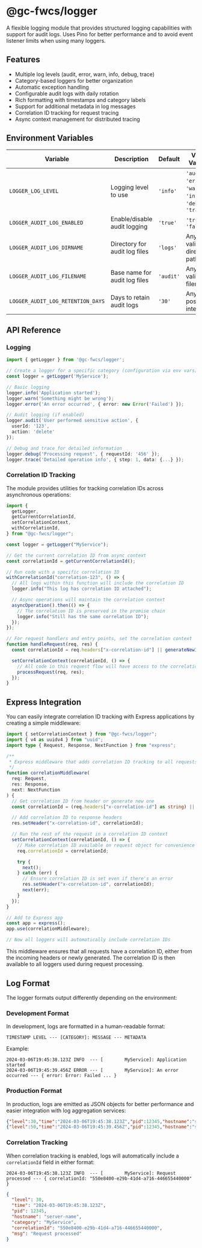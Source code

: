 # @gc-fwcs/logger

A flexible logging module that provides structured logging capabilities with support for audit logs. Uses Pino for better performance and to avoid event listener limits when using many loggers.

## Features

- Multiple log levels (audit, error, warn, info, debug, trace)
- Category-based loggers for better organization
- Automatic exception handling
- Configurable audit logs with daily rotation
- Rich formatting with timestamps and category labels
- Support for additional metadata in log messages
- Correlation ID tracking for request tracing
- Async context management for distributed tracing

## Environment Variables

| Variable                          | Description                   | Default   | Valid Values                                                   |
| --------------------------------- | ----------------------------- | --------- | -------------------------------------------------------------- |
| `LOGGER_LOG_LEVEL`                | Logging level to use          | `'info'`  | `'audit'`, `'error'`, `'warn'`, `'info'`, `'debug'`, `'trace'` |
| `LOGGER_AUDIT_LOG_ENABLED`        | Enable/disable audit logging  | `'true'`  | `'true'`, `'false'`                                            |
| `LOGGER_AUDIT_LOG_DIRNAME`        | Directory for audit log files | `'logs'`  | Any valid directory path                                       |
| `LOGGER_AUDIT_LOG_FILENAME`       | Base name for audit log files | `'audit'` | Any valid filename                                             |
| `LOGGER_AUDIT_LOG_RETENTION_DAYS` | Days to retain audit logs     | `'30'`    | Any positive integer                                           |

## API Reference

### Logging

```typescript
import { getLogger } from '@gc-fwcs/logger';

// Create a logger for a specific category (configuration via env vars)
const logger = getLogger('MyService');

// Basic logging
logger.info('Application started');
logger.warn('Something might be wrong');
logger.error('An error occurred', { error: new Error('Failed') });

// Audit logging (if enabled)
logger.audit('User performed sensitive action', {
  userId: '123',
  action: 'delete'
});

// Debug and trace for detailed information
logger.debug('Processing request', { requestId: '456' });
logger.trace('Detailed operation info', { step: 1, data: {...} });
```

### Correlation ID Tracking

The module provides utilities for tracking correlation IDs across asynchronous operations:

```typescript
import {
  getLogger,
  getCurrentCorrelationId,
  setCorrelationContext,
  withCorrelationId,
} from "@gc-fwcs/logger";

const logger = getLogger("MyService");

// Get the current correlation ID from async context
const correlationId = getCurrentCorrelationId();

// Run code with a specific correlation ID
withCorrelationId("correlation-123", () => {
  // All logs within this function will include the correlation ID
  logger.info("This log has correlation ID attached");

  // Async operations will maintain the correlation context
  asyncOperation().then(() => {
    // The correlation ID is preserved in the promise chain
    logger.info("Still has the same correlation ID");
  });
});

// For request handlers and entry points, set the correlation context
function handleRequest(req, res) {
  const correlationId = req.headers["x-correlation-id"] || generateNewId();

  setCorrelationContext(correlationId, () => {
    // All code in this request flow will have access to the correlation ID
    processRequest(req, res);
  });
}
```

## Express Integration

You can easily integrate correlation ID tracking with Express applications by creating a simple middleware:

```typescript
import { setCorrelationContext } from "@gc-fwcs/logger";
import { v4 as uuidv4 } from "uuid";
import type { Request, Response, NextFunction } from "express";

/**
 * Express middleware that adds correlation ID tracking to all requests
 */
function correlationMiddleware(
  req: Request,
  res: Response,
  next: NextFunction
) {
  // Get correlation ID from header or generate new one
  const correlationId = (req.headers["x-correlation-id"] as string) || uuidv4();

  // Add correlation ID to response headers
  res.setHeader("x-correlation-id", correlationId);

  // Run the rest of the request in a correlation ID context
  setCorrelationContext(correlationId, () => {
    // Make correlation ID available on request object for convenience
    req.correlationId = correlationId;

    try {
      next();
    } catch (err) {
      // Ensure correlation ID is set even if there's an error
      res.setHeader("x-correlation-id", correlationId);
      next(err);
    }
  });
}

// Add to Express app
const app = express();
app.use(correlationMiddleware);

// Now all loggers will automatically include correlation IDs
```

This middleware ensures that all requests have a correlation ID, either from the incoming headers or newly generated. The correlation ID is then available to all loggers used during request processing.

## Log Format

The logger formats output differently depending on the environment:

### Development Format

In development, logs are formatted in a human-readable format:

```
TIMESTAMP LEVEL --- [CATEGORY]: MESSAGE --- METADATA
```

Example:

```
2024-03-06T19:45:38.123Z INFO  --- [        MyService]: Application started
2024-03-06T19:45:39.456Z ERROR --- [        MyService]: An error occurred --- { error: Error: Failed ... }
```

### Production Format

In production, logs are emitted as JSON objects for better performance and easier integration with log aggregation services:

```json
{"level":30,"time":"2024-03-06T19:45:38.123Z","pid":12345,"hostname":"server-name","category":"MyService","msg":"Application started"}
{"level":50,"time":"2024-03-06T19:45:39.456Z","pid":12345,"hostname":"server-name","category":"MyService","msg":"An error occurred","error":{"type":"Error","message":"Failed","stack":"Error: Failed\n    at..."}}
```

### Correlation Tracking

When correlation tracking is enabled, logs will automatically include a `correlationId` field in either format:

```
2024-03-06T19:45:38.123Z INFO  --- [        MyService]: Request processed --- { correlationId: "550e8400-e29b-41d4-a716-446655440000" }
```

```json
{
  "level": 30,
  "time": "2024-03-06T19:45:38.123Z",
  "pid": 12345,
  "hostname": "server-name",
  "category": "MyService",
  "correlationId": "550e8400-e29b-41d4-a716-446655440000",
  "msg": "Request processed"
}
```
